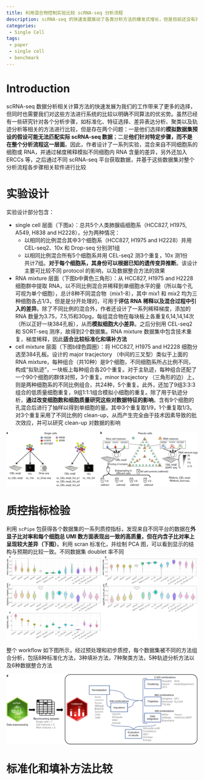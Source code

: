 ```yaml
---
title: 利用混合物控制实验比较 scRNA-seq 分析流程
description: scRNA-seq 的快速发展推动了各类分析方法的爆发式增长，但是目前还没有对整个分析流程进行系统比较的相关结果。本文中作者通过单细胞以及混合细胞或 RNA，模拟真实实验，对包括标准化、填补、降维、聚类、轨迹分析以及数据整合等过程相关的软件做了系统的比较
categories:
 - Single Cell
tags:
 - paper
 - single cell
 - benchmark
---
```


# Introduction
scRNA-seq 数据分析相关计算方法的快速发展为我们的工作带来了更多的选择，但同时也需要我们对这些方法进行系统的比较以明确不同算法的优劣势。虽然已经有一些研究针对各个分析步骤，如标准化、特征选择、差异表达分析、聚类以及轨迹分析等相关的方法进行比较，但是存在两个问题：一是他们选择的**模拟数据集预设的假设可能无法匹配实际 scRNA-seq 数据**；二是**他们针对特定步骤，而不是在整个分析流程这一层面**。因此，作者设计了一系列实验，混合来自不同细胞系的细胞或 RNA，并通过梯度稀释模拟不同细胞内 RNA 含量的差异，另外还加入 ERCCs 等，之后通过不同 scRNA-seq 平台获取数据，并基于这些数据集对整个分析流程各步骤相关软件进行比较  
  
# 实验设计
实验设计部分包含：  
* single cell 层面（下图a）：总共5个人类肺腺癌细胞系（HCC827, H1975, A549, H838 and H2228），分为两种情况：  
    * 以相同的比例混合其中3个细胞系（HCC827, H1975 and H2228）并用 CEL-seq2、10x 和 Drop-seq 分别测1组  
    * 以相同比例混合所有5个细胞系并用 CEL-seq2 测3个重复，10x 测1份  
    共计7组。**对于每个细胞系，其身份可以根据已知的遗传变异推断**。该设计主要可比较不同 protocol 的影响，以及数据整合方法的效果  
* RNA mixture 层面（下图b中黄色三角形）：从 HCC827, H1975 and H2228 细胞群中提取 RNA，以不同比例混合并稀释到单细胞水平的量（所以每个孔可视为单个细胞），总计8种不同混合物（mix1-8），其中 mix1 和 mix2 均为三种细胞各占1/3，但是是分开处理的，可用于**评估 RNA 稀释以及混合过程中引入的差异**。除了不同比例的混合外，作者还设计了一系列稀释梯度，添加的 RNA 数量为3.75，7.5,15和30pg，每组混合物在每块板上各重复6,14,14,14次（所以正好一块384孔板），从而**模拟细胞大小差异**。之后分别用 CEL-seq2 和 SORT-seq 测序，故得到2个数据集。RNA mixture 数据集中包含技术重复，梯度稀释，因此**适合比较标准化和填补方法**  
* cell mixture 层面（下图b绿色圆圈）：将 HCC827, H1975 and H2228 细胞分选至384孔板。设计的 major tracjectory （中间的三叉型）类似于上面的 RNA mixture，每种组合（共10种）是9个细胞，不同细胞系所占比例不同，构成“拟轨迹”，一块板上每种组合各20个重复。对于主轨迹，每种组合还配了一个90个细胞的群体对照，3个重复。minor tracjectory （三角形的边）上，则是两种细胞系的不同比例组合，共24种，5个重复。此外，还加了9组3:3:3组合的低质量细胞重复，9组1:1:1组合模拟小细胞的重复。除了用于轨迹分析，**通过改变细胞数和细胞质量研究这些对数据特征的影响**。含有9个细胞的孔混合后进行了抽样以得到单细胞的量。其中3个重复取1/9，1个重复取1/3。对3个重复采用了不同比例的 clean-up，从而产生完全由于技术因素导致的批次效应，并可以研究 clean-up 对数据的影响  
  
![experiment_design](/img/2019-07-26-benchmarking-single-cell-analysis-pipeline/experiment_design.png)   
  
# 质控指标检验
利用 `scPipe` 包获得各个数据集的一系列质控指标，发现来自不同平台的数据在**外显子比对率和每个细胞总 UMI 数方面表现出一致的高质量，但在内含子比对率上呈现较大差异（下图）**。利用 scran 标准化，并绘制 PCA 图，可以看到显示的结构与预期的比较一致。不同数据集 doublet 率不同  
![qc_metric](/img/2019-07-26-benchmarking-single-cell-analysis-pipeline/qc_metric.png)  
  
整个 workflow 如下图所示，经过预处理和初步质控，每个数据集被不同的方法组合分析，包括8种标准化方法，3种填补方法，7种聚类方法，5种轨迹分析方法以及6种数据整合方法  

![workflow](/img/2019-07-26-benchmarking-single-cell-analysis-pipeline/workflow.png)  
  
# 标准化和填补方法比较  
